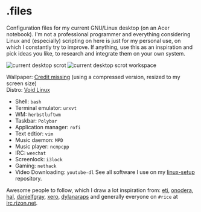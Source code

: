 # .files

Configuration files for my current GNU/Linux desktop (on an Acer notebook). I'm not a professional programmer and everything considering Linux and (especially) scripting on here is just for my personal use, on which I constantly try to improve. If anything, use this as an inspiration and pick ideas you like, to research and integrate them on your own system.

![current desktop scrot](https://u.teknik.io/wa8RE.png)
![current desktop scrot workspace](https://u.teknik.io/t0biA.png)

Wallpaper: [Credit missing](https://u.teknik.io/tMg9x.png) (using a compressed version, resized to my screen size)  
Distro: [Void Linux](https://voidlinux.eu)

- Shell: ``bash``
- Terminal emulator: ``urxvt``
- WM: ``herbstluftwm``
- Taskbar: ``Polybar``
- Application manager: ``rofi``
- Text edtior: ``vim``
- Music daemon: ``MPD``
- Music player: ``ncmpcpp``
- IRC: ``weechat``
- Screenlock: ``i3lock``
- Gaming: ``nethack``
- Video Downloading: ``youtube-dl``
See all software I use on my [linux-setup](https://github.com/jltk/linux-setup) repository.

Awesome people to follow, which I draw a lot inspiration from: [eti](https://github.com/eti0), [onodera](https://github.com/onodera-punpun), [hal](https://github.com/hal-ullr), [danielfgray](https://github.com/DanielFGray), [xero](https://github.com/xero), [dylanaraps](https://github.com/dylanaraps) and generally everyone on ``#rice`` at [irc.rizon.net](https://rizon.net).
